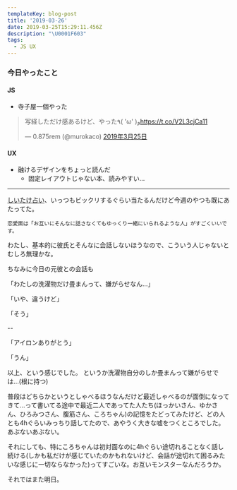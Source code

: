 ```yaml
---
templateKey: blog-post
title: '2019-03-26'
date: 2019-03-25T15:29:11.456Z
description: "\U0001F603"
tags:
  - JS UX
---
```

### 今日やったこと
#### JS

* 寺子屋一個やった
<blockquote class="twitter-tweet" data-lang="ja"><p lang="ja" dir="ltr">写経しただけ感あるけど、やった٩( &#39;ω&#39; )و<a href="https://t.co/V2L3cjCa11">https://t.co/V2L3cjCa11</a></p>&mdash; 0.875rem (@murokaco) <a href="https://twitter.com/murokaco/status/1110200951527235584?ref_src=twsrc%5Etfw">2019年3月25日</a></blockquote>
<script async src="https://platform.twitter.com/widgets.js" charset="utf-8"></script>


#### UX

* 融けるデザインをちょっと読んだ
  * 固定レイアウトじゃない本、読みやすい…

------

[しいたけ占い](https://voguegirl.jp/horoscope/shiitake/libra/20190325/)、いっつもビックリするぐらい当たるんだけど今週のやつも既にあたってた。


```
恋愛面は「お互いにそんなに話さなくてもゆっくり一緒にいられるような人」がすごくいいです。
```

わたし、基本的に彼氏とそんなに会話しないほうなので、こういう人じゃないとむしろ無理かな。

ちなみに今日の元彼との会話も

「わたしの洗濯物だけ畳まんって、嫌がらせなん…」

「いや、違うけど」

「そう」

--

「アイロンありがとう」

「うん」

以上、という感じでした。
というか洗濯物自分のしか畳まんって嫌がらせでは…(根に持つ)

普段はどちらかというとしゃべるほうなんだけど最近しゃべるのが面倒になってきて…って書いてる途中で最近二人であってた人たち(ほっかいさん、ゆかさん、ひろみつさん、腹筋さん、ころちゃん)の記憶をたどってみたけど、どの人とも4hぐらいみっちり話してたので、あやうく大きな嘘をつくところでした。
あぶないあぶない。

それにしても、特にころちゃんは初対面なのに4hぐらい途切れることなく話し続ける(しかも私だけが感じていたのかもれないけど、会話が途切れて困るみたいな感じに一切ならなかった)ってすごいな。お互いモンスターなんだろうか。


それではまた明日。
